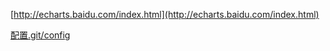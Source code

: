 [http://echarts.baidu.com/index.html](http://echarts.baidu.com/index.html)

[配置.git/config](http://brettterpstra.com/2012/09/26/github-tip-easily-sync-your-master-to-github-pages/)

